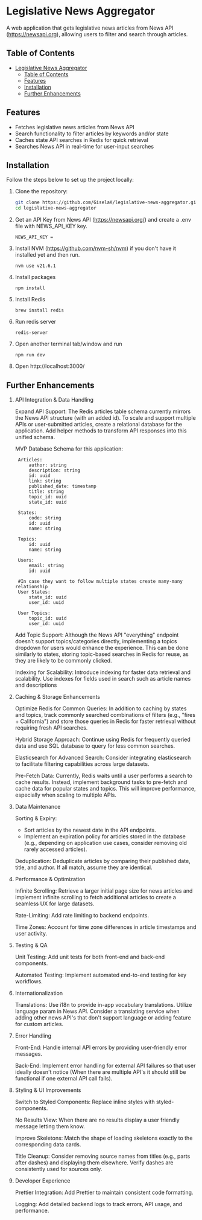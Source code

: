 # Legislative News Aggregator

A web application that gets legislative news articles from News API (https://newsapi.org), allowing users to filter and search through articles.

## Table of Contents

- [Legislative News Aggregator](#legislative-news-aggregator)
  - [Table of Contents](#table-of-contents)
  - [Features](#features)
  - [Installation](#installation)
  - [Further Enhancements](#further-enhancements)

## Features

- Fetches legislative news articles from News API
- Search functionality to filter articles by keywords and/or state
- Caches state API searches in Redis for quick retrieval
- Searches News API in real-time for user-input searches

## Installation

Follow the steps below to set up the project locally:
1. Clone the repository:

   ```bash
   git clone https://github.com/GiselaK/legislative-news-aggregator.git
   cd legislative-news-aggregator

2. Get an API Key from News API (https://newsapi.org/) and create a .env file with NEWS_API_KEY key.

    ```
    NEWS_API_KEY = 
3. Install NVM (https://github.com/nvm-sh/nvm) if you don't have it installed yet and then run.

    ```
    nvm use v21.6.1
4. Install packages

    ``` 
    npm install
5. Install Redis

    ```
    brew install redis
6. Run redis server

    ```
    redis-server
7. Open another terminal tab/window and run

    ```
    npm run dev
8. Open http://localhost:3000/


## Further Enhancements

1. API Integration & Data Handling

    Expand API Support:
    The Redis articles table schema currently mirrors the News API structure (with an added id). To scale and support multiple APIs or user-submitted articles, create a relational database for the application. Add helper methods to transform API responses into this unified schema.

    MVP Database Schema for this application:

        Articles:
            author: string
            description: string
            id: uuid
            link: string
            published_date: timestamp
            title: string
            topic_id: uuid
            state_id: uuid

        States:
            code: string
            id: uuid
            name: string

        Topics:
            id: uuid
            name: string

        Users:
            email: string
            id: uuid

        #In case they want to follow multiple states create many-many relationship 
        User States:
            state_id: uuid
            user_id: uuid

        User Topics:
            topic_id: uuid
            user_id: uuid


    Add Topic Support:
    Although the News API "everything" endpoint doesn’t support topics/categories directly, implementing a topics dropdown for users would enhance the experience. This can be done similarly to states, storing topic-based searches in Redis for reuse, as they are likely to be commonly clicked.

    Indexing for Scalability:
    Introduce indexing for faster data retrieval and scalability. Use indexes for fields used in search such as article names and descriptions

3. Caching & Storage Enhancements

    Optimize Redis for Common Queries:
    In addition to caching by states and topics, track commonly searched combinations of filters (e.g., "fires + California") and store those queries in Redis for faster retrieval without requiring fresh API searches.
    
    Hybrid Storage Approach:
    Continue using Redis for frequently queried data and use SQL database to query for less common searches.

    Elasticsearch for Advanced Search:
    Consider integrating elasticsearch to facilitate filtering capabilities across large datasets. 

    Pre-Fetch Data:
    Currently, Redis waits until a user performs a search to cache results. Instead, implement background tasks to pre-fetch and cache data for popular states and topics. This will improve performance, especially when scaling to multiple APIs.

4. Data Maintenance

    Sorting & Expiry:
    - Sort articles by the newest date in the API endpoints.
    - Implement an expiration policy for articles stored in the database (e.g., depending on application use cases, consider removing old rarely accessed articles).

    
    Deduplication:
    Deduplicate articles by comparing their published date, title, and author. If all match, assume they are identical.

5. Performance & Optimization

    Infinite Scrolling:
    Retrieve a larger initial page size for news articles and implement infinite scrolling to fetch additional articles to create a seamless UX for large datasets.

    Rate-Limiting:
    Add rate limiting to backend endpoints.
    
    Time Zones:
    Account for time zone differences in article timestamps and user activity.

6. Testing & QA

    Unit Testing:
    Add unit tests for both front-end and back-end components.

    Automated Testing:
    Implement automated end-to-end testing for key workflows.

7. Internationalization

    Translations:
    Use i18n to provide in-app vocabulary translations. Utilize language param in News API. Consider a translating service when adding other news API's that don't support language or adding feature for custom articles.

8. Error Handling

    Front-End:
    Handle internal API errors by providing user-friendly error messages.

    Back-End:
    Implement error handling for external API failures so that user ideally doesn't notice (When there are multiple API's it should still be functional if one external API call fails).

9. Styling & UI Improvements

    Switch to Styled Components:
    Replace inline styles with styled-components.

    No Results View:
    When there are no results display a user friendly message letting them know.

    Improve Skeletons:
    Match the shape of loading skeletons exactly to the corresponding data cards.

    Title Cleanup:
    Consider removing source names from titles (e.g., parts after dashes) and displaying them elsewhere. Verify dashes are consistently used for sources only.

10. Developer Experience

    Prettier Integration:
    Add Prettier to maintain consistent code formatting.

    Logging:
    Add detailed backend logs to track errors, API usage, and performance.
